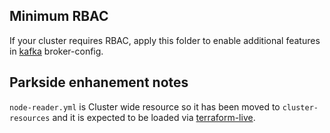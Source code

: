 ## Minimum RBAC

If your cluster requires RBAC, apply this folder to enable additional features in [kafka](../kafka/) broker-config.

## Parkside enhanement notes
`node-reader.yml` is Cluster wide resource so it has been moved to `cluster-resources` and it is expected to be loaded
via [terraform-live](https://github.com/parkside-securities/terraform-live).


